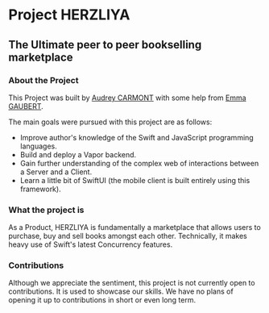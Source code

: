 # Project HERZLIYA

## The Ultimate peer to peer bookselling marketplace

### About the Project 

This Project was built by [Audrey CARMONT](https://www.linkedin.com/in/o-drey-carmont/) with some help from [Emma GAUBERT](https://www.linkedin.com/in/emma-gaubert/). 

The main goals were pursued with this project are as follows:

- Improve author's knowledge of the Swift and JavaScript programming languages.
- Build and deploy a Vapor backend. 
- Gain further understanding of the complex web of interactions between a Server and a Client. 
- Learn a little bit of SwiftUI (the mobile client is built entirely using this framework). 

### What the project is

As a Product, HERZLIYA is fundamentally a marketplace that allows users to purchase, buy and sell books amongst each other. 
Technically, it makes heavy use of Swift's latest Concurrency features. 

### Contributions

Although we appreciate the sentiment, this project is not currently open to contributions. It is used to showcase our skills. 
We have no plans of opening it up to contributions in short or even long term. 


